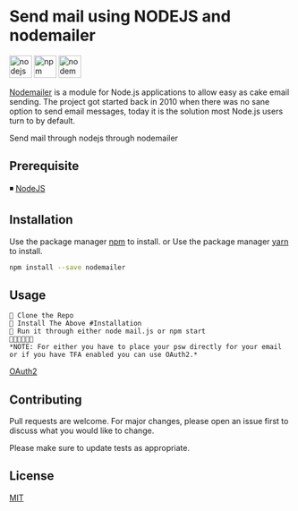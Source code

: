# Send mail using NODEJS and nodemailer 
<p>  
<img src="https://img.icons8.com/windows/64/000000/nodejs.png" alt="nodejs" width="40" height="40"/>
<img src="https://img.icons8.com/color/64/000000/npm.png" alt="npm" width="40" height="40"/>
<img src="https://nodemailer.com/nm_logo_200x136.png" alt="nodemailer" width="40" height="40"/>
</p> 

[Nodemailer](https://nodemailer.com/about/) is a module for Node.js applications to allow easy as cake email sending. The project got started back in 2010 when there was no sane option to send email messages, today it is the solution most Node.js users turn to by default.

Send mail through nodejs through nodemailer 

## Prerequisite
◾ [NodeJS](https://nodejs.org/en/download/)

## Installation

Use the package manager [npm](https://www.npmjs.com/) to install.
or 
Use the package manager [yarn](https://yarnpkg.com/) to install.

```bash
npm install --save nodemailer

```

## Usage

```
🔸 Clone the Repo
🔸 Install The Above #Installation
🔸 Run it through either node mail.js or npm start
🔸🔸🔸🔸🔸🔸
*NOTE: For either you have to place your psw directly for your email or if you have TFA enabled you can use OAuth2.*
```
[OAuth2](https://community.nodemailer.com/2-0-0-beta/using-oauth2/)

## Contributing
Pull requests are welcome. For major changes, please open an issue first to discuss what you would like to change.

Please make sure to update tests as appropriate.

## License
[MIT](https://choosealicense.com/licenses/mit/)
